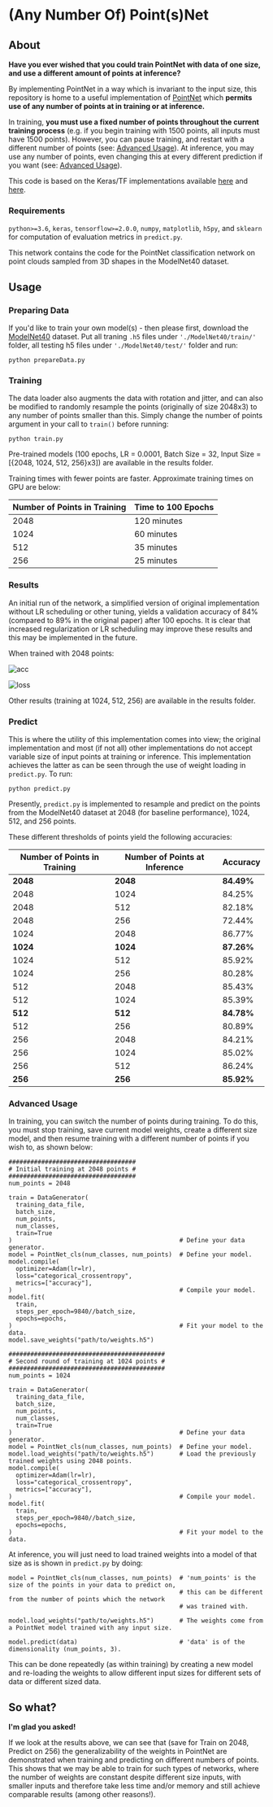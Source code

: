# (Any Number Of) Point(s)Net

## About

**Have you ever wished that you could train PointNet with data of one size, and use a different amount of points at inference?**

By implementing PointNet in a way which is invariant to the input size, this repository is home to a useful implementation of [PointNet](https://github.com/charlesq34/pointnet) which **permits use of any number of points at in training or at inference.**

In training, **you must use a fixed number of points throughout the current training process** (e.g. if you begin training with 1500 points, all inputs must have 1500 points). However, you can pause training, and restart with a different number of points (see: [Advanced Usage](#advancedusage)). At inference, you may use any number of points, even changing this at every different prediction if you want (see: [Advanced Usage](#advancedusage)).

This code is based on the Keras/TF implementations available [here](https://github.com/TianzhongSong/PointNet-Keras) and [here](https://github.com/garyli1019/pointnet-keras).

### Requirements

`python>=3.6`, `keras`, `tensorflow>=2.0.0`, `numpy`, `matplotlib`, `h5py`, and `sklearn` for computation of evaluation metrics in `predict.py`.

This network contains the code for the PointNet classification network on point clouds sampled from 3D shapes in the ModelNet40 dataset.

## Usage

### Preparing Data

If you'd like to train your own model(s) - then please first, download the [ModelNet40](https://shapenet.cs.stanford.edu/media/modelnet40_ply_hdf5_2048.zip) dataset. Put all traning `.h5` files under `'./ModelNet40/train/'` folder, all testing h5 files under `'./ModelNet40/test/'` folder and run:

    python prepareData.py

### Training

The data loader also augments the data with rotation and jitter, and can also be modified to randomly resample the points (originally of size 2048x3) to any number of points smaller than this. Simply change the number of points argument in your call to `train()` before running:

    python train.py

Pre-trained models (100 epochs, LR = 0.0001, Batch Size = 32, Input Size = [{2048, 1024, 512, 256}x3]) are available in the results folder.

Training times with fewer points are faster. Approximate training times on GPU are below:

| Number of Points in Training | Time to 100 Epochs |
|------------------------------|--------------------|
| 2048                         | 120 minutes        |
| 1024                         | 60 minutes         |
| 512                          | 35 minutes         |
| 256                          | 25 minutes         |

### Results

An initial run of the network, a simplified version of original implementation without LR scheduling or other tuning, yields a validation accuracy of 84% (compared to 89% in the original paper) after 100 epochs. It is clear that increased regularization or LR scheduling may improve these results and this may be implemented in the future.

When trained with 2048 points:

![acc](./results/model_accuracy-2048.png)

![loss](./results/model_loss-2048.png)

Other results (training at 1024, 512, 256) are available in the results folder.

### Predict

This is where the utility of this implementation comes into view; the original implementation and most (if not all) other implementations do not accept variable size of input points at training or inference. This implementation achieves the latter as can be seen through the use of weight loading in `predict.py`. To run:

    python predict.py

Presently, `predict.py` is implemented to resample and predict on the points from the ModelNet40 dataset at 2048 (for baseline performance), 1024, 512, and 256 points.

These different thresholds of points yield the following accuracies:

| Number of Points in Training | Number of Points at Inference  | Accuracy   |
|------------------------------|--------------------------------|------------|
| **2048**                     | **2048**                       | **84.49%** |
| 2048                         | 1024                           | 84.25%     |
| 2048                         | 512                            | 82.18%     |
| 2048                         | 256                            | 72.44%     |
| 1024                         | 2048                           | 86.77%     |
| **1024**                     | **1024**                       | **87.26%** |
| 1024                         | 512                            | 85.92%     |
| 1024                         | 256                            | 80.28%     |
| 512                          | 2048                           | 85.43%     |
| 512                          | 1024                           | 85.39%     |
| **512**                      | **512**                        | **84.78%** |
| 512                          | 256                            | 80.89%     |
| 256                          | 2048                           | 84.21%     |
| 256                          | 1024                           | 85.02%     |
| 256                          | 512                            | 86.24%     |
| **256**                      | **256**                        | **85.92%** |

### Advanced Usage

In training, you can switch the number of points during training. To do this, you must stop training, save current model weights, create a different size model, and then resume training with a different number of points if you wish to, as shown below:

    ###################################
    # Initial training at 2048 points #
    ###################################
    num_points = 2048

    train = DataGenerator(
      training_data_file,
      batch_size,
      num_points,
      num_classes,
      train=True
    )                                              # Define your data generator.
    model = PointNet_cls(num_classes, num_points)  # Define your model.
    model.compile(
      optimizer=Adam(lr=lr),
      loss="categorical_crossentropy",
      metrics=["accuracy"],
    )                                              # Compile your model.
    model.fit(
      train,
      steps_per_epoch=9840//batch_size,
      epochs=epochs,
    )                                              # Fit your model to the data.
    model.save_weights("path/to/weights.h5")

    ###########################################
    # Second round of training at 1024 points #
    ###########################################
    num_points = 1024

    train = DataGenerator(
      training_data_file,
      batch_size,
      num_points,
      num_classes,
      train=True
    )                                              # Define your data generator.
    model = PointNet_cls(num_classes, num_points)  # Define your model.
    model.load_weights("path/to/weights.h5")       # Load the previously trained weights using 2048 points.
    model.compile(
      optimizer=Adam(lr=lr),
      loss="categorical_crossentropy",
      metrics=["accuracy"],
    )                                              # Compile your model.
    model.fit(
      train,
      steps_per_epoch=9840//batch_size,
      epochs=epochs,
    )                                              # Fit your model to the data.


At inference, you will just need to load trained weights into a model of that size as is shown in `predict.py` by doing:

    model = PointNet_cls(num_classes, num_points)  # 'num_points' is the size of the points in your data to predict on,
                                                   # this can be different from the number of points which the network
                                                   # was trained with.

    model.load_weights("path/to/weights.h5")       # The weights come from a PointNet model trained with any input size.

    model.predict(data)                            # 'data' is of the dimensionality (num_points, 3).

This can be done repeatedly (as within training) by creating a new model and re-loading the weights to allow different input sizes for different sets of data or different sized data.

## So what?

**I'm glad you asked!**

If we look at the results above, we can see that (save for Train on 2048, Predict on 256) the generalizability of the weights in PointNet are demonstrated when training and predicting on different numbers of points. This shows that we may be able to train for such types of networks, where the number of weights are constant despite different size inputs, with smaller inputs and therefore take less time and/or memory and still achieve comparable results (among other reasons!).
